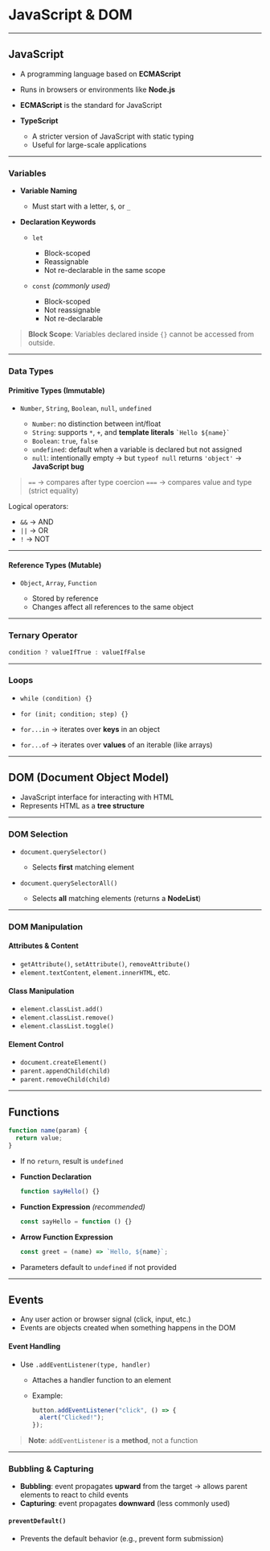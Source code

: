 # JavaScript & DOM

---

## JavaScript

* A programming language based on **ECMAScript**

* Runs in browsers or environments like **Node.js**

* **ECMAScript** is the standard for JavaScript

* **TypeScript**

  * A stricter version of JavaScript with static typing
  * Useful for large-scale applications

---

### Variables

* **Variable Naming**

  * Must start with a letter, `$`, or `_`

* **Declaration Keywords**

  * `let`

    * Block-scoped
    * Reassignable
    * Not re-declarable in the same scope

  * `const` *(commonly used)*

    * Block-scoped
    * Not reassignable
    * Not re-declarable

> **Block Scope**:
> Variables declared inside `{}` cannot be accessed from outside.

---

### Data Types

#### Primitive Types (Immutable)

* `Number`, `String`, `Boolean`, `null`, `undefined`

  * `Number`: no distinction between int/float
  * `String`: supports `*`, `+`, and **template literals** `` `Hello ${name}` ``
  * `Boolean`: `true`, `false`
  * `undefined`: default when a variable is declared but not assigned
  * `null`: intentionally empty → but `typeof null` returns `'object'` → **JavaScript bug**

> `==` → compares after type coercion
> `===` → compares value and type (strict equality)

Logical operators:

* `&&` → AND
* `||` → OR
* `!` → NOT

---

#### Reference Types (Mutable)

* `Object`, `Array`, `Function`

  * Stored by reference
  * Changes affect all references to the same object

---

### Ternary Operator

```js
condition ? valueIfTrue : valueIfFalse
```

---

### Loops

* `while (condition) {}`

* `for (init; condition; step) {}`

* `for...in` → iterates over **keys** in an object

* `for...of` → iterates over **values** of an iterable (like arrays)

---

## DOM (Document Object Model)

* JavaScript interface for interacting with HTML
* Represents HTML as a **tree structure**

---

### DOM Selection

* `document.querySelector()`

  * Selects **first** matching element

* `document.querySelectorAll()`

  * Selects **all** matching elements (returns a **NodeList**)

---

### DOM Manipulation

#### Attributes & Content

* `getAttribute()`, `setAttribute()`, `removeAttribute()`
* `element.textContent`, `element.innerHTML`, etc.

#### Class Manipulation

* `element.classList.add()`
* `element.classList.remove()`
* `element.classList.toggle()`

#### Element Control

* `document.createElement()`
* `parent.appendChild(child)`
* `parent.removeChild(child)`

---

## Functions

```js
function name(param) {
  return value;
}
```

* If no `return`, result is `undefined`

* **Function Declaration**

  ```js
  function sayHello() {}
  ```

* **Function Expression** *(recommended)*

  ```js
  const sayHello = function () {}
  ```

* **Arrow Function Expression**

  ```js
  const greet = (name) => `Hello, ${name}`;
  ```

* Parameters default to `undefined` if not provided

---

## Events

* Any user action or browser signal (click, input, etc.)
* Events are objects created when something happens in the DOM

#### Event Handling

* Use `.addEventListener(type, handler)`

  * Attaches a handler function to an element
  * Example:

    ```js
    button.addEventListener("click", () => {
      alert("Clicked!");
    });
    ```

> **Note**: `addEventListener` is a **method**, not a function

---

### Bubbling & Capturing

* **Bubbling**: event propagates **upward** from the target
  → allows parent elements to react to child events
* **Capturing**: event propagates **downward** (less commonly used)

#### `preventDefault()`

* Prevents the default behavior (e.g., prevent form submission)
